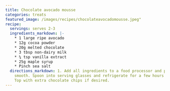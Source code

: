```yaml
---
title: Chocolate avocado mousse
categories: treats
featured_image: /images/recipes/chocolateavocadomousse.jpeg"
recipe:
  servings: serves 2-3
  ingredients_markdown: |-
    * 1 large ripe avocado
    * 12g cocoa powder
    * 20g melted chocolate
    * 3 tbsp non-dairy milk
    * ¼ tsp vanilla extract
    * 25g maple syrup
    * Pinch sea salt
  directions_markdown: 1. Add all ingredients to a food processor and process until
    smooth. Spoon into serving glasses and refrigerate for a few hours before serving.
    Top with extra chocolate chips if desired.
---
```

